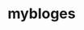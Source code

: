 # mybloges

<!-- MONG_URI=mongodb+srv://mybloges:2q.HK7EvFEFNkBA@cluster0.ktugh1c.mongodb.net/?retryWrites=true&w=majority -->